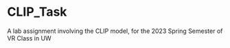 # CLIP_Task
A lab assignment involving the CLIP model, for the 2023 Spring Semester of VR Class in UW
